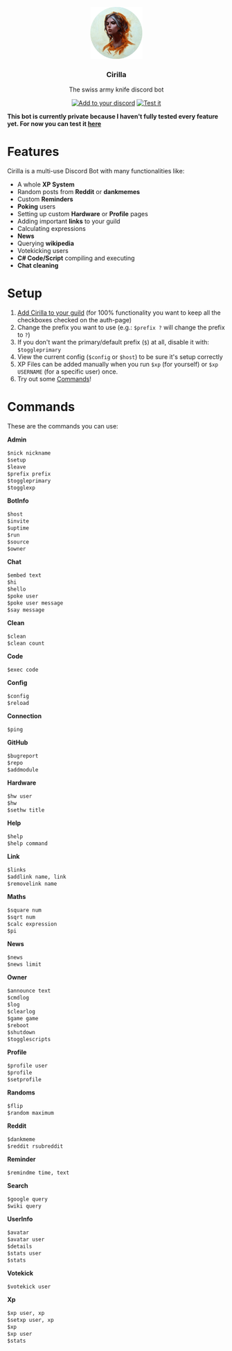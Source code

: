<p align="center">
  <img src="https://raw.githubusercontent.com/mrousavy/Cirilla/master/Resources/Ciri_round.png" height="120" />
  <h3 align="center">Cirilla</h3>
  <p align="center">The swiss army knife discord bot</p>
  <p align="center">
    <a href="https://discordapp.com/oauth2/authorize?client_id=323123443136593920&scope=bot&permissions=67184707"><img src="https://img.shields.io/badge/Add%20to%20your-Discord-9399ff.svg" alt="Add to your discord"></a>
    <a href="https://discord.gg/ebXZnFX"><img src="https://discordapp.com/api/guilds/326668996550197249/widget.png" alt="Test it"></a>
  </p>
</p>

**This bot is currently private because I haven't fully tested every feature yet. For now you can test it [here](https://discord.gg/ebXZnFX)**

# Features
Cirilla is a multi-use Discord Bot with many functionalities like:
* A whole **XP System**
* Random posts from **Reddit** or **dankmemes**
* Custom **Reminders**
* **Poking** users
* Setting up custom **Hardware** or **Profile** pages
* Adding important **links** to your guild
* Calculating expressions
* **News**
* Querying **wikipedia**
* Votekicking users
* **C# Code/Script** compiling and executing
* **Chat cleaning**

# Setup
1. [Add Cirilla to your guild](https://discordapp.com/oauth2/authorize?client_id=323123443136593920&scope=bot&permissions=67184707) (for 100% functionality you want to keep all the checkboxes checked on the auth-page)
2. Change the prefix you want to use (e.g.: `$prefix ?` will change the prefix to `?`)
3. If you don't want the primary/default prefix (`$`) at all, disable it with: `$toggleprimary`
4. View the current config (`$config` or `$host`) to be sure it's setup correctly
5. XP Files can be added manually when you run `$xp` (for yourself) or `$xp USERNAME` (for a specific user) once.
6. Try out some [Commands](#Commands)!

# Commands
These are the commands you can use:

**Admin**
```
$nick nickname
$setup 
$leave 
$prefix prefix
$toggleprimary
$togglexp
```
**BotInfo**
```
$host 
$invite 
$uptime 
$run 
$source
$owner
```
**Chat**
```
$embed text
$hi 
$hello
$poke user
$poke user message
$say message
```
**Clean**
```
$clean 
$clean count
```
**Code**
```
$exec code
```
**Config**
```
$config 
$reload
```
**Connection**
```
$ping
```
**GitHub**
```
$bugreport 
$repo 
$addmodule
```
**Hardware**
```
$hw user
$hw 
$sethw title
```
**Help**
```
$help 
$help command
```
**Link**
```
$links 
$addlink name, link
$removelink name
```
**Maths**
```
$square num
$sqrt num
$calc expression
$pi
```
**News**
```
$news 
$news limit
```
**Owner**
```
$announce text
$cmdlog
$log 
$clearlog 
$game game
$reboot 
$shutdown
$togglescripts
```
**Profile**
```
$profile user
$profile 
$setprofile
```
**Randoms**
```
$flip 
$random maximum
```
**Reddit**
```
$dankmeme 
$reddit rsubreddit
```
**Reminder**
```
$remindme time, text
```
**Search**
```
$google query
$wiki query
```
**UserInfo**
```
$avatar
$avatar user
$details
$stats user
$stats
```
**Votekick**
```
$votekick user
```
**Xp**
```
$xp user, xp
$setxp user, xp
$xp 
$xp user
$stats
```
